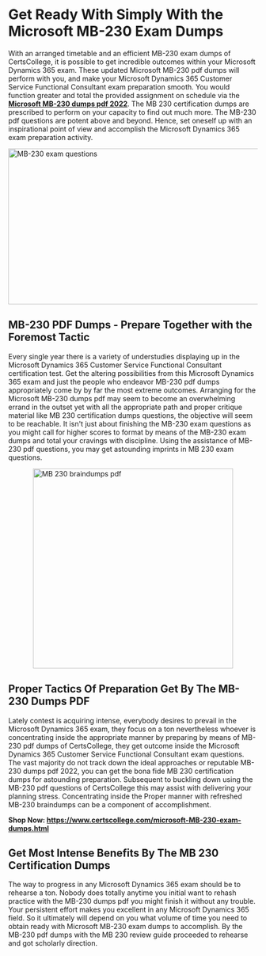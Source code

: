 <h1><strong>Get Ready With Simply With the Microsoft MB-230 Exam Dumps&nbsp;</strong></h1>
<p><span style="font-weight: 400;">With an arranged timetable and an efficient  MB-230 exam dumps of CertsCollege, it is possible to get incredible outcomes within your Microsoft Dynamics 365 exam. These updated Microsoft MB-230 pdf dumps will perform with you, and make your Microsoft Dynamics 365 Customer Service Functional Consultant exam preparation smooth. You would function greater and total the provided assignment on schedule via the <strong><a href="https://www.certscollege.com/microsoft-MB-230-exam-dumps.html">Microsoft MB-230 dumps pdf 2022</a></strong>. The MB 230 certification dumps are prescribed to perform on your capacity to find out much more. The  MB-230 pdf questions are potent above and beyond. Hence, set oneself up with an inspirational point of view and accomplish the Microsoft Dynamics 365 exam preparation activity.&nbsp;</span></p>
<p><span style="font-weight: 400;"><img style="display: block; margin-left: auto; margin-right: auto;" src="https://i.ibb.co/CPDK3ps/Yellow-and-Blue-Initiative-Blog-Banner.png" alt="MB-230 exam questions" width="559" height="315" /></span></p>
<h2><strong>MB-230 PDF Dumps - Prepare Together with the Foremost Tactic</strong></h2>
<p><span style="font-weight: 400;">Every single year there is a variety of understudies displaying up in the Microsoft Dynamics 365 Customer Service Functional Consultant certification test. Get the altering possibilities from this Microsoft Dynamics 365 exam and just the people who endeavor MB-230 pdf dumps appropriately come by by far the most extreme outcomes. Arranging for the Microsoft MB-230 dumps pdf may seem to become an overwhelming errand in the outset yet with all the appropriate path and proper critique material like MB 230 certification dumps questions, the objective will seem to be reachable. It isn't just about finishing the MB-230 exam questions as you might call for higher scores to format by means of the MB-230 exam dumps and total your cravings with discipline. Using the assistance of MB-230 pdf questions, you may get astounding imprints in MB 230 exam questions.</span></p>
<p><span style="font-weight: 400;"><a href="https://tinyurl.com/yc876sfk"><img style="display: block; margin-left: auto; margin-right: auto;" src="https://i.ibb.co/9tMrhdY/Teacher-Appreciation-Invitation.png" alt="MB 230 braindumps pdf " width="404" height="404" /></a></span></p>
<h2><strong>Proper Tactics Of Preparation Get By The MB-230 Dumps PDF</strong></h2>
<p><span style="font-weight: 400;">Lately contest is acquiring intense, everybody desires to prevail in the Microsoft Dynamics 365 exam, they focus on a ton nevertheless whoever is concentrating inside the appropriate manner by preparing by means of MB-230 pdf dumps of CertsCollege, they get outcome inside the Microsoft Dynamics 365 Customer Service Functional Consultant exam questions. The vast majority do not track down the ideal approaches or reputable MB-230 dumps pdf 2022, you can get the bona fide MB 230 certification dumps for astounding preparation. Subsequent to buckling down using the  MB-230 pdf questions of CertsCollege this may assist with delivering your planning stress. Concentrating inside the Proper manner with refreshed MB-230 braindumps can be a component of accomplishment.</span></p>
<p><span style="font-weight: 400;"><strong>Shop Now: <a href="https://www.certscollege.com/microsoft-MB-230-exam-dumps.html">https://www.certscollege.com/microsoft-MB-230-exam-dumps.html</a></strong></span></p>
<h2><strong>Get Most Intense Benefits By The MB 230 Certification Dumps</strong></h2>
<p><span style="font-weight: 400;">The way to progress in any Microsoft Dynamics 365 exam should be to rehearse a ton. Nobody does totally anytime you initial want to rehash practice with the MB-230 dumps pdf you might finish it without any trouble. Your persistent effort makes you excellent in any Microsoft Dynamics 365 field. So it ultimately will depend on you what volume of time you need to obtain ready with Microsoft MB-230 exam dumps to accomplish. By the MB-230 pdf dumps with the MB 230 review guide proceeded to rehearse and got scholarly direction.</span></p>
